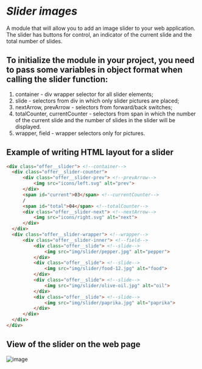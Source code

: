 # *Slider images*
A module that will allow you to add an image slider to your web application.
The slider has buttons for control, an indicator of the current slide and the total number of slides.
## To initialize the module in your project, you need to pass some variables in object format when calling the slider function:
1. container - div wrapper selector for all slider elements;
2. slide - selectors from div in which only slider pictures are placed;
3. nextArrow, prevArrow - selectors from forward/back switches;
4. totalCounter, currentCounter - selectors from span in which the number of the current slide and the number of slides in the slider will be displayed.
5. wrapper, field - wrapper selectors only for pictures.
## Example of writing HTML layout for a slider
```Html
<div class="offer__slider"> <!--container-->
  <div class="offer__slider-counter">
      <div class="offer__slider-prev"> <!--prevArrow-->
          <img src="icons/left.svg" alt="prev">
      </div>
      <span id="current">03</span> <!--currentCounter-->
      /
      <span id="total">04</span> <!--totalCounter-->
      <div class="offer__slider-next"> <!--nextArrow-->
          <img src="icons/right.svg" alt="next">
      </div>
  </div>
  <div class="offer__slider-wrapper"> <!--wrapper-->
      <div class="offer__slider-inner"> <!--field-->
          <div class="offer__slide"> <!--slide-->
              <img src="img/slider/pepper.jpg" alt="pepper">
          </div>
          <div class="offer__slide"> <!--slide-->
              <img src="img/slider/food-12.jpg" alt="food">
          </div>
          <div class="offer__slide"> <!--slide-->
              <img src="img/slider/olive-oil.jpg" alt="oil">
          </div>
          <div class="offer__slide"> <!--slide-->
              <img src="img/slider/paprika.jpg" alt="paprika">
          </div>
      </div>
  </div>
</div>
```
## View of the slider on the web page
![image](https://user-images.githubusercontent.com/100083448/181718792-4811fb3b-db54-48e2-9962-c321003a7774.png)

